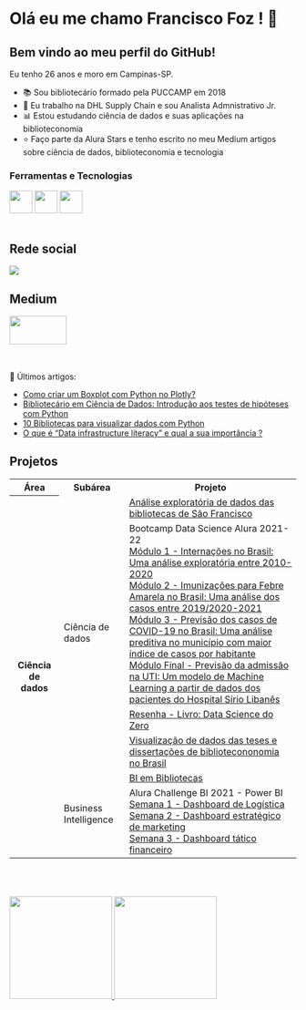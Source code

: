 

# Olá eu me chamo Francisco Foz ! 👋
## Bem vindo ao meu perfil do GitHub!

Eu tenho 26 anos e moro em Campinas-SP.

- :books: Sou bibliotecário formado pela PUCCAMP em 2018 
- :truck: Eu trabalho na DHL Supply Chain e sou Analista Admnistrativo Jr.
- :bar_chart: Estou estudando ciência de dados e suas aplicações na biblioteconomia 
- :star: Faço parte da Alura Stars e tenho escrito no meu Medium artigos sobre ciência de dados, biblioteconomia e tecnologia 


### Ferramentas e Tecnologias
<code><img src="https://cdn.jsdelivr.net/gh/devicons/devicon/icons/jupyter/jupyter-original-wordmark.svg" width="40" height="40"></code>
<code><img src="https://cdn.jsdelivr.net/gh/devicons/devicon/icons/python/python-original.svg" width="40" height="40"></code>
<code><img src="https://upload.wikimedia.org/wikipedia/commons/thumb/c/cf/New_Power_BI_Logo.svg/2048px-New_Power_BI_Logo.svg.png" width="40" height="40"></code>
</br>
</br>


## Rede social

<code><a href="https://www.linkedin.com/in/francisco-tadeu-foz/" target="_blank"><img src="https://img.shields.io/badge/-LinkedIn-%230077B5?style=for-the-badge&logo=linkedin&logoColor=white" target="_blank"></a>  </code>

## Medium

<code><a href="https://medium.com/@franciscofoz" target="_blank"><img src="https://miro.medium.com/max/2000/1*jfdwtvU6V6g99q3G7gq7dQ.png" width="100" height="50" target="_blank"></a> </code> 
</br>
</br>

:pencil: Últimos artigos:
<!-- MEDIUM:START -->
- [Como criar um Boxplot com Python no Plotly?](https://franciscofoz.medium.com/como-criar-um-boxplot-com-python-no-plotly-252a77fdecf4?source=rss-30612e32581e------2)
- [Bibliotecário em Ciência de Dados: Introdução aos testes de hipóteses com Python](https://franciscofoz.medium.com/bibliotec%C3%A1rio-em-ci%C3%AAncia-de-dados-introdu%C3%A7%C3%A3o-aos-testes-de-hip%C3%B3teses-com-python-e21404bb1097?source=rss-30612e32581e------2)
- [10 Bibliotecas para visualizar dados com Python](https://franciscofoz.medium.com/10-bibliotecas-para-visualizar-dados-com-python-ec7efb47f616?source=rss-30612e32581e------2)
- [O que é “Data infrastructure literacy” e qual a sua importância ?](https://franciscofoz.medium.com/o-que-%C3%A9-data-infrastructure-literacy-e-qual-a-sua-import%C3%A2ncia-8788c25e62d8?source=rss-30612e32581e------2)
<!-- MEDIUM:END -->


## Projetos

<table>
    <tr>
        <th>Área</th>
        <th>Subárea</th>
        <th>Projeto</th>
    </tr>
    <tr>
        <th rowspan="7">Ciência de dados</th>
        <td rowspan="5">Ciência de dados</td>
    <tr>
        <td>
           <a href="https://github.com/FranciscoFoz/Analise_exploratoria_biblioteca_Sao_Francisco"> Análise exploratória de dados das bibliotecas de São Francisco</a>
       </td>
    <tr>
       <td>
        Bootcamp Data Science Alura 2021-22 <br>
        <a href="https://github.com/FranciscoFoz/Projeto_Modulo1_Bootcamp_Data_Science_Alura_2021"> Módulo 1 - Internações no Brasil: Uma análise exploratória entre 2010-2020 </a> <br>
        <a href="https://github.com/FranciscoFoz/Projeto_Modulo2_Bootcamp_Data_Science_Alura_2021"> Módulo 2 - Imunizações para Febre Amarela no Brasil: Uma análise dos casos entre 2019/2020-2021 </a> <br>
        <a href="https://github.com/FranciscoFoz/Projeto_Modulo3_Bootcamp_Data_Science_Alura_2021"> Módulo 3 - Previsão dos casos de COVID-19 no Brasil:
Uma análise preditiva no município com maior índice de casos por habitante</a> <br>
        <a href="https://github.com/FranciscoFoz/Projeto_Final_Bootcamp_Data_Science_Alura"> Módulo Final - Previsão da admissão na UTI: Um modelo de Machine Learning a partir de dados dos pacientes do Hospital Sírio Libanês
        </td>
   <tr>
        <td>
           <a href="https://github.com/FranciscoFoz/Bibliotecario_em_Ciencia_de_Dados"> Resenha - Livro: Data Science do Zero</a>
       </td>
    </tr>
   <tr>
        <td>
           <a href="https://github.com/FranciscoFoz/Visualizacoes_TesesDissertacoes_Biblioteconomia_Brasil"> Visualização de dados das teses e dissertações de bibliotecononomia no Brasil</a>
       </td>
    </tr>
   <tr>
        <td rowspan="2">Business Intelligence</td>
        <td>
        <a href="https://github.com/FranciscoFoz/BI_Biblioteca"> BI em Bibliotecas </a> <br>
        </td>
   </tr>
   <tr>
        <td>
        Alura Challenge BI 2021 - Power BI <br>
        <a href="https://github.com/FranciscoFoz/Alura_Challenge_BI_Semana1"> Semana 1 - Dashboard de Logística </a> <br>
        <a href="https://github.com/FranciscoFoz/Alura_Challenge_BI_Semana2"> Semana 2 - Dashboard estratégico de marketing  </a> <br>
        <a href="https://github.com/FranciscoFoz/Alura_Challenge_BI_Semana3"> Semana 3 - Dashboard tático financeiro </a> 
        </td>
   </tr>
</table>

</br>
</br>
</br>

<div>
<a href="https://gist.github.com/FranciscoFoz">
<img height="180em" src="https://github-readme-stats.vercel.app/api/top-langs/?username=FranciscoFoz&layout=compact&langs_count=7&theme=dracula"/>
<img height="180em" src="https://github-readme-stats.vercel.app/api?username=FranciscoFoz&show_icons=true&theme=dracula&include_all_commits=true&count_private=true"/>
</div>

